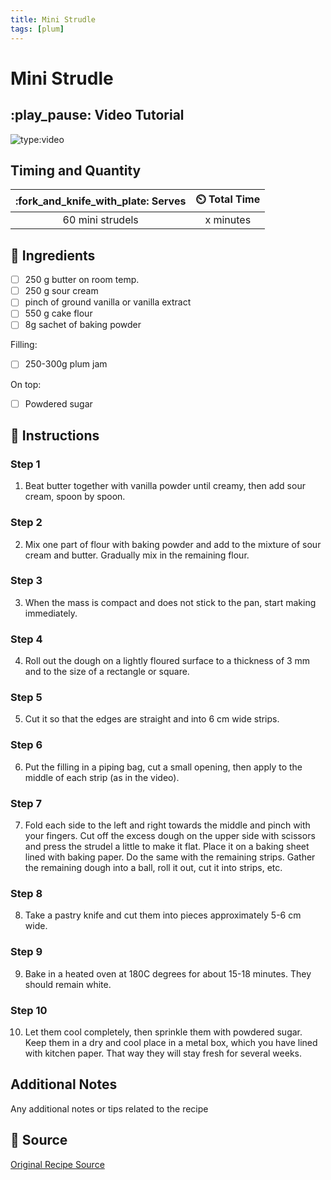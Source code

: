```yaml
---
title: Mini Strudle
tags: [plum]
---
```


# Mini Strudle

## :play_pause: Video Tutorial
![type:video](https://www.youtube.com/embed/oSHDnAdNd64?si=ddlkq75HBjt_ZRSl)


## Timing and Quantity
| :fork_and_knife_with_plate: Serves | :timer_clock: Total Time |
|:----------------------------------:|:-----------------------: |
| 60 mini strudels | x minutes |

## :salt: Ingredients
- [ ] 250 g butter on room temp.
- [ ] 250 g sour cream
- [ ] pinch of ground vanilla or vanilla extract
- [ ] 550 g cake flour
- [ ] 8g sachet of baking powder

Filling:
- [ ] 250-300g plum jam

On top:
- [ ] Powdered sugar

## :pencil: Instructions

### Step 1
1) Beat butter together with vanilla powder until creamy, then add sour cream, spoon by spoon.

### Step 2
2) Mix one part of flour with baking powder and add to the mixture of sour cream and butter. Gradually mix in the remaining flour.

### Step 3
3) When the mass is compact and does not stick to the pan, start making immediately.

### Step 4
4) Roll out the dough on a lightly floured surface to a thickness of 3 mm and to the size of a rectangle or square.

### Step 5
5) Cut it so that the edges are straight and into 6 cm wide strips.

### Step 6
6) Put the filling in a piping bag, cut a small opening, then apply to the middle of each strip (as in the video).

### Step 7
7) Fold each side to the left and right towards the middle and pinch with your fingers. Cut off the excess dough on the upper side with scissors and press the strudel a little to make it flat. Place it on a baking sheet lined with baking paper. Do the same with the remaining strips. Gather the remaining dough into a ball, roll it out, cut it into strips, etc.

### Step 8
8) Take a pastry knife and cut them into pieces approximately 5-6 cm wide.

### Step 9
9) Bake in a heated oven at 180C degrees for about 15-18 minutes. They should remain white.

### Step 10
10) Let them cool completely, then sprinkle them with powdered sugar. Keep them in a dry and cool place in a metal box, which you have lined with kitchen paper. That way they will stay fresh for several weeks.

## Additional Notes
Any additional notes or tips related to the recipe

## :link: Source
[Original Recipe Source](https://www.hanumakocht.at/strudlice-mini-strudel/)
